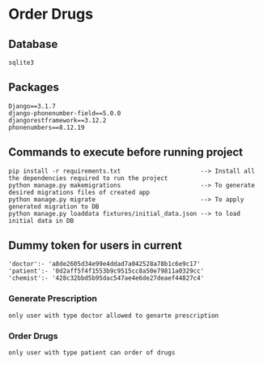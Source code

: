 # Order Drugs

## Database

    sqlite3

## Packages

    Django==3.1.7
    django-phonenumber-field==5.0.0
    djangorestframework==3.12.2
    phonenumbers==8.12.19

## Commands to execute before running project

    pip install -r requirements.txt                      --> Install all the dependencies required to run the project
    python manage.py makemigrations                      --> To generate desired migrations files of created app
    python manage.py migrate                             --> To apply generated migration to DB
    python manage.py loaddata fixtures/initial_data.json --> to load initial data in DB

## Dummy token for users in current

    'doctor':- 'a8de2605d34e99e4ddad7a042528a78b1c6e9c17'
    'patient':- '0d2aff5f4f1553b9c9515cc8a50e79811a0329cc'
    'chemist':- '428c32bbd5b95dac547ae4e6de27deaef44827c4'

### Generate Prescription

    only user with type doctor allowed to genarte prescription

### Order Drugs

    only user with type patient can order of drugs

